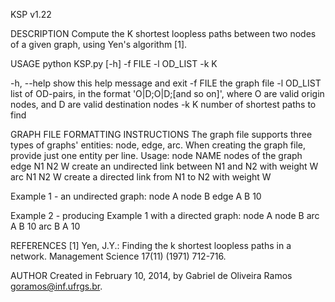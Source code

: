 KSP v1.22

DESCRIPTION
Compute the K shortest loopless paths between two nodes of a given graph, using Yen's algorithm [1].

USAGE
python KSP.py [-h] -f FILE -l OD_LIST -k K

  -h, --help  show this help message and exit
  -f FILE     the graph file
  -l OD_LIST  list of OD-pairs, in the format 'O|D;O|D;[and so on]', where O are valid origin nodes, and D are valid destination nodes
  -k K        number of shortest paths to find

GRAPH FILE FORMATTING INSTRUCTIONS
The graph file supports three types of graphs' entities: node, edge, arc. When creating the graph file, provide just one entity per line. 
Usage:
  node NAME	  nodes of the graph
  edge N1 N2 W	  create an undirected link between N1 and N2 with weight W
  arc N1 N2 W	  create a directed link from N1 to N2 with weight W

  Example 1 - an undirected graph:
	node A
	node B
	edge A B 10

  Example 2 - producing Example 1 with a directed graph:
	node A
	node B
	arc A B 10
	arc B A 10

REFERENCES
[1] Yen, J.Y.: Finding the k shortest loopless paths in a network. Management Science 17(11) (1971) 712-716.

AUTHOR
Created in February 10, 2014, by Gabriel de Oliveira Ramos <goramos@inf.ufrgs.br>.
